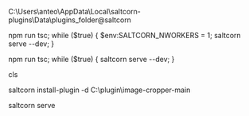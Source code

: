 C:\Users\anteo\AppData\Local\saltcorn-plugins\Data\plugins_folder\@saltcorn



npm run tsc; while ($true) { $env:SALTCORN_NWORKERS = 1; saltcorn serve --dev; }

npm run tsc; while ($true) { saltcorn serve --dev; }



cls


saltcorn install-plugin -d C:\plugin\image-cropper-main


saltcorn serve
